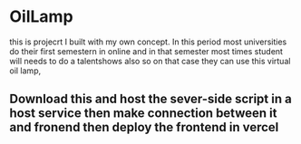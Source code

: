 # OilLamp

this is projecrt I built with my own concept. In this period most universities do their first semestern in online and in that semester most times student will needs to do a talentshows also 
so on that case they can use this virtual oil lamp, 

## Download this and host the sever-side script in a host service then make connection between it and fronend then deploy the frontend in vercel
